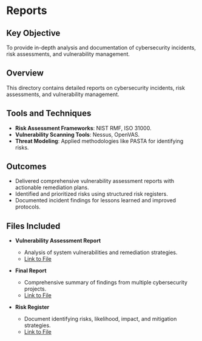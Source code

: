 # Reports

## Key Objective
To provide in-depth analysis and documentation of cybersecurity incidents, risk assessments, and vulnerability management.

## Overview
This directory contains detailed reports on cybersecurity incidents, risk assessments, and vulnerability management.

## Tools and Techniques
- **Risk Assessment Frameworks**: NIST RMF, ISO 31000.
- **Vulnerability Scanning Tools**: Nessus, OpenVAS.
- **Threat Modeling**: Applied methodologies like PASTA for identifying risks.

## Outcomes
- Delivered comprehensive vulnerability assessment reports with actionable remediation plans.
- Identified and prioritized risks using structured risk registers.
- Documented incident findings for lessons learned and improved protocols.

## Files Included
- **Vulnerability Assessment Report**  
  - Analysis of system vulnerabilities and remediation strategies.  
  - [Link to File](https://github.com/JLSecOps/JLcyberfortress/blob/main/reports/Vulnerability%20assessment%20report.md)

- **Final Report**  
  - Comprehensive summary of findings from multiple cybersecurity projects.  
  - [Link to File](https://github.com/JLSecOps/JLcyberfortress/blob/main/reports/Final%20report.md)

- **Risk Register**  
  - Document identifying risks, likelihood, impact, and mitigation strategies.  
  - [Link to File](https://github.com/JLSecOps/JLcyberfortress/blob/main/projects/penetration-testing/Risk%20register.md)
